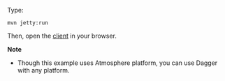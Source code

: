 Type:

```
mvn jetty:run
```

Then, open the [client](http://jsbin.com/fejobu/1/watch?js,console) in your browser.

**Note**

* Though this example uses Atmosphere platform, you can use Dagger with any platform.